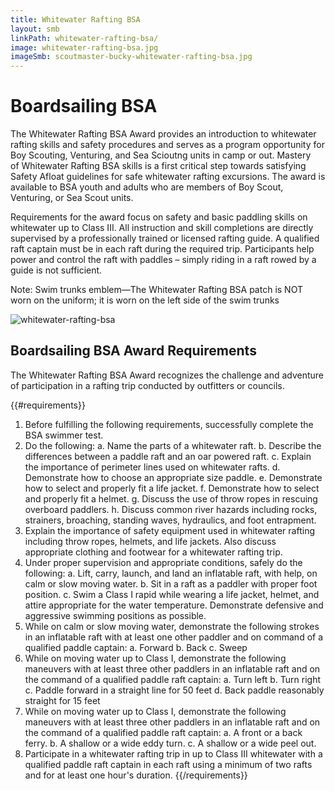 ```yaml
---
title: Whitewater Rafting BSA
layout: smb
linkPath: whitewater-rafting-bsa/
image: whitewater-rafting-bsa.jpg
imageSmb: scoutmaster-bucky-whitewater-rafting-bsa.jpg
---
```


# Boardsailing BSA

<div class="D(f) Fxd(c)--s"><div>

The Whitewater Rafting BSA Award provides an introduction to whitewater rafting skills and safety procedures and serves as a program opportunity for Boy Scouting, Venturing, and Sea Scioutng units in camp or out. Mastery of Whitewater Rafting BSA skills is a first critical step towards satisfying Safety Afloat guidelines for safe whitewater rafting excursions. The award is available to BSA youth and adults who are members of Boy Scout, Venturing, or Sea Scout units.

Requirements for the award focus on safety and basic paddling skills on whitewater up to Class III. All instruction and skill completions are directly supervised by a professionally trained or licensed rafting guide. A qualified raft captain must be in each raft during the required trip. Participants help power and control the raft with paddles – simply riding in a raft rowed by a guide is not sufficient.

Note: Swim trunks emblem—The Whitewater Rafting BSA patch is NOT worn on the uniform; it is worn on the left side of the swim trunks

</div><div class="Ta(c) Pt(1em)--s">

![whitewater-rafting-bsa]({{imageSmb}})

</div></div>

## Boardsailing BSA Award Requirements

The Whitewater Rafting BSA Award recognizes the challenge and adventure of participation in a rafting trip conducted by outfitters or councils.

{{#requirements}}
1. Before fulfilling the following requirements, successfully complete the BSA swimmer test.
2. Do the following:
    a. Name the parts of a whitewater raft.
    b. Describe the differences between a paddle raft and an oar powered raft.
    c. Explain the importance of perimeter lines used on whitewater rafts.
    d. Demonstrate how to choose an appropriate size paddle.
    e. Demonstrate how to select and properly fit a life jacket.
    f. Demonstrate how to select and properly fit a helmet.
    g. Discuss the use of throw ropes in rescuing overboard paddlers.
    h. Discuss common river hazards including rocks, strainers, broaching, standing waves, hydraulics, and foot entrapment.
3. Explain the importance of safety equipment used in whitewater rafting including throw ropes, helmets, and life jackets. Also discuss appropriate clothing and footwear for a whitewater rafting trip.
4. Under proper supervision and appropriate conditions, safely do the following:
    a. Lift, carry, launch, and land an inflatable raft, with help, on calm or slow moving water.
    b. Sit in a raft as a paddler with proper foot position.
    c. Swim a Class I rapid while wearing a life jacket, helmet, and attire appropriate for the water temperature. Demonstrate defensive and aggressive swimming positions as possible.
5. While on calm or slow moving water, demonstrate the following strokes in an inflatable raft with at least one other paddler and on command of a qualified paddle captain:
    a. Forward
    b. Back
    c. Sweep
6. While on moving water up to Class I, demonstrate the following maneuvers with at least three other paddlers in an inflatable raft and on the command of a qualified paddle raft captain:
    a. Turn left
    b. Turn right
    c. Paddle forward in a straight line for 50 feet
    d. Back paddle reasonably straight for 15 feet
7. While on moving water up to Class I, demonstrate the following maneuvers with at least three other paddlers in an inflatable raft and on the command of a qualified paddle raft captain:
    a. A front or a back ferry.
    b. A shallow or a wide eddy turn.
    c. A shallow or a wide peel out.
8. Participate in a whitewater rafting trip in up to Class III whitewater with a qualified paddle raft captain in each raft using a minimum of two rafts and for at least one hour's duration.
{{/requirements}}
